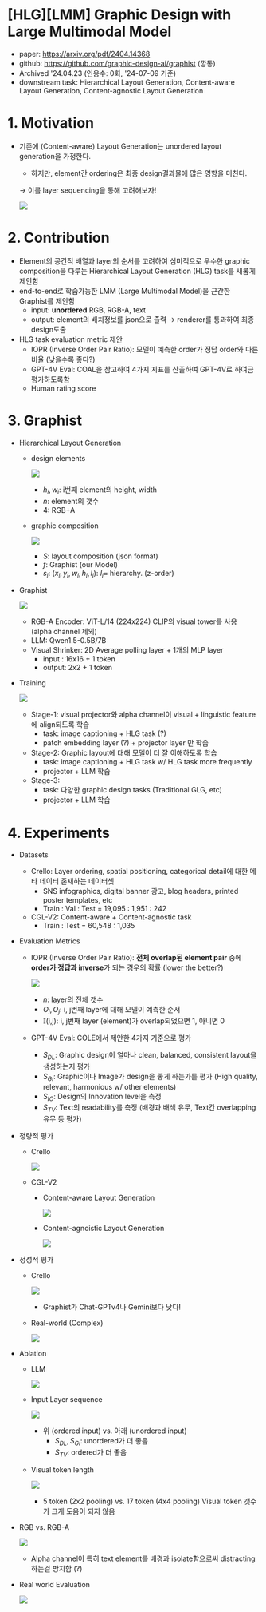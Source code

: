 # [HLG]\[LMM] Graphic Design with Large Multimodal Model

- paper: https://arxiv.org/pdf/2404.14368
- github: https://github.com/graphic-design-ai/graphist (깡통)
- Archived '24.04.23 (인용수: 0회, '24-07-09 기준)
- downstream task: Hierarchical Layout Generation, Content-aware Layout Generation, Content-agnostic Layout Generation

# 1. Motivation

- 기존에 (Content-aware) Layout Generation는 unordered layout generation을 가정한다.

  - 하지만, element간 ordering은 최종 design결과물에 많은 영향을 미친다. 

  $\to$ 이를 layer sequencing을 통해 고려해보자!

  ![](../images/2024-07-09/image-20240709104105297.png)

# 2. Contribution

- Element의 공간적 배열과 layer의 순서를 고려하여 심미적으로 우수한 graphic composition을 다루는 Hierarchical Layout Generation (HLG) task를 새롭게 제안함
- end-to-end로 학습가능한 LMM (Large Multimodal Model)을 근간한 Graphist를 제안함
  - input: **unordered** RGB, RGB-A, text
  - output: element의 배치정보를 json으로 출력 $\to$ renderer를 통과하여 최종 design도출
- HLG task evaluation metric 제안
  - IOPR (Inverse Order Pair Ratio): 모델이 예측한 order가 정답 order와 다른 비율 (낮을수록 좋다?)
  - GPT-4V Eval: COAL을 참고하여 4가지 지표를 산출하여 GPT-4V로 하여금 평가하도록함
  - Human rating score

# 3. Graphist

- Hierarchical Layout Generation

  - design elements

    ![](../images/2024-07-09/image-20240709105438812.png)

    - $h_i, w_i$: i번째 element의 height, width
    - *n*: element의 갯수
    - 4: RGB+A

  - graphic composition

    ![](../images/2024-07-09/image-20240709105521116.png)

    - *S*: layout composition (json format)
    - *f*: Graphist (our Model)
    - $s_i$: $(x_i, y_i, w_i, h_i, l_i)$: $l_i$= hierarchy. (z-order)

- Graphist

  ![](../images/2024-07-09/image-20240709105700791.png)

  - RGB-A Encoder: ViT-L/14 (224x224) CLIP의 visual tower를 사용 (alpha channel 제외)
  - LLM: Qwen1.5-0.5B/7B
  - Visual Shrinker: 2D Average polling layer + 1개의 MLP layer
    - input : 16x16 + 1 token
    - output: 2x2 + 1 token

- Training

  ![](../images/2024-07-09/image-20240709124458765.png)

  - Stage-1: visual projector와 alpha channel이 visual + linguistic feature에 align되도록 학습
    - task: image captioning + HLG task (?)
    - patch embedding layer (?) + projector layer 만 학습
  - Stage-2: Graphic layout에 대해 모델이 더 잘 이해하도록 학습
    - task: image captioning + HLG task w/ HLG task more frequently
    - projector + LLM 학습
  - Stage-3: 
    - task: 다양한 graphic design tasks (Traditional GLG, etc)
    - projector + LLM 학습

# 4. Experiments

- Datasets

  - Crello: Layer ordering, spatial positioning, categorical detail에 대한 메타 데이터 존재하는 데이터셋 
    - SNS infographics, digital banner 광고, blog headers, printed poster templates, etc
    - Train : Val : Test = 19,095 : 1,951 : 242
  - CGL-V2: Content-aware + Content-agnostic task
    - Train : Test = 60,548 : 1,035

- Evaluation Metrics

  - IOPR (Inverse Order Pair Ratio): **전체 overlap된 element pair** 중에 **order가 정답과 inverse**가 되는 경우의 확률 (lower the better?)

    ![](../images/2024-07-09/image-20240709124858958.png)

    - *n*: layer의 전체 갯수
    - $O_i, O_j$: i, j번째 layer에 대해 모델이 예측한 순서
    - $\mathbb{I}$(i,j): i, j번째 layer (element)가 overlap되었으면 1, 아니면 0

  - GPT-4V Eval: COLE에서 제안한 4가지 기준으로 평가

    - $S_{DL}$: Graphic design이 얼마나 clean, balanced, consistent layout을 생성하는지 평가
    - $S_{GI}$: Graphic이나 Image가 design을 좋게 하는가를 평가 (High quality, relevant, harmonious w/ other elements)
    - $S_{IO}$: Design의 Innovation level을 측정
    - $S_{TV}$: Text의 readability를 측정 (배경과 배색 유무, Text간 overlapping 유무 등 평가)

- 정량적 평가

  - Crello

    ![](../images/2024-07-09/image-20240709125239582.png)

  - CGL-V2

    - Content-aware Layout Generation

      ![](../images/2024-07-09/image-20240709125352552.png)

    - Content-agnoistic Layout Generation

      ![](../images/2024-07-09/image-20240709125831246.png)

- 정성적 평가

  - Crello

    ![](../images/2024-07-09/image-20240709125310924.png)

    - Graphist가 Chat-GPTv4나 Gemini보다 낫다!

  - Real-world (Complex)

    ![](../images/2024-07-09/image-20240709125757618.png)

- Ablation

  - LLM

    ![](../images/2024-07-09/image-20240709125417210.png)

  - Input Layer sequence

    ![](../images/2024-07-09/image-20240709125239582.png)

    - 위 (ordered input) vs. 아래 (unordered input)
      - $S_{DL}, S_{GI}$: unordered가 더 좋음
      - $S_{TV}$: ordered가 더 좋음 

  - Visual token length

    ![](../images/2024-07-09/image-20240709125924143.png)

    - 5 token (2x2 pooling) vs. 17 token (4x4 pooling) Visual token 갯수가 크게 도움이 되지 않음

- RGB vs. RGB-A

  ![](../images/2024-07-09/image-20240709130038462.png)

  - Alpha channel이 특히 text element를 배경과 isolate함으로써 distracting하는걸 방지함 (?)

- Real world Evaluation

  ![](../images/2024-07-09/image-20240709130155307.png)